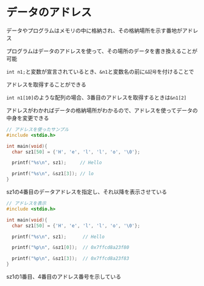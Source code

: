 # データのアドレス
データやプログラムはメモリの中に格納され、その格納場所を示す番地がアドレス

プログラムはデータのアドレスを使って、その場所のデータを書き換えることが可能

`int n1;`と変数が宣言されているとき、`&n1`と変数名の前に`&記号`を付けることで

アドレスを取得することができる

`int n1[10]`のような配列の場合、3番目のアドレスを取得するときは`&n1[2]`

アドレスがわかればデータの格納場所がわかるので、アドレスを使ってデータの中身を変更できる

```c
// アドレスを使ったサンプル
#include <stdio.h>

int main(void){
  char sz1[50] = {'H', 'e', 'l', 'l', 'o', '\0'};

  printf("%s\n", sz1);     // Hello

  printf("%s\n", &sz1[3]); // lo
}
```
sz1の4番目のデータアドレスを指定し、それ以降を表示させている

```c
// アドレスを表示
#include <stdio.h>

int main(void){
  char sz1[50] = {'H', 'e', 'l', 'l', 'o', '\0'};

  printf("%s\n", sz1);      // Hello

  printf("%p\n", &sz1[0]);  // 0x7ffcd8a23f80

  printf("%p\n", &sz1[3]);  // 0x7ffcd8a23f83
}
```
sz1の1番目、4番目のアドレス番号を示している

